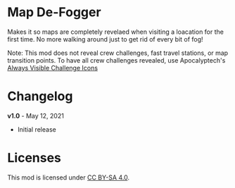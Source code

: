 Map De-Fogger
===========

Makes it so maps are completely revelaed when visiting a loacation for the first time. No more walking around just to get rid of every bit of fog!

Note: This mod does not reveal crew challenges, fast travel stations, or map transition points.
To have all crew challenges revealed, use Apocalyptech's [Always Visible Challenge Icons](https://github.com/BLCM/bl3mods/tree/master/Apocalyptech/qol/always_visible_challenge_icons)

Changelog
=========

**v1.0** - May 12, 2021
 * Initial release

Licenses
========

This mod is licensed under [CC BY-SA 4.0](https://creativecommons.org/licenses/by-sa/4.0/).
